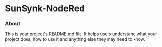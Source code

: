SunSynk-NodeRed
===============

### About

This is your project's README.md file. It helps users understand what your
project does, how to use it and anything else they may need to know.